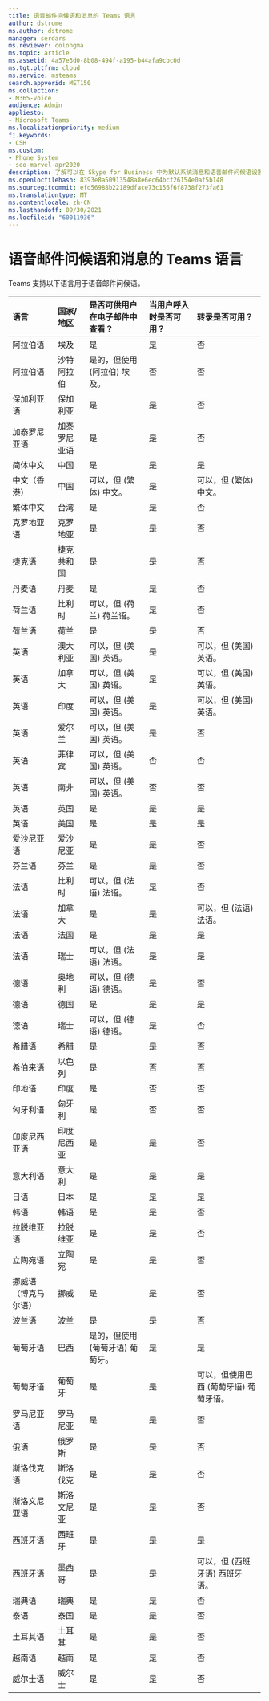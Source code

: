 ```yaml
---
title: 语音邮件问候语和消息的 Teams 语言
author: dstrome
ms.author: dstrome
manager: serdars
ms.reviewer: colongma
ms.topic: article
ms.assetid: 4a57e3d0-8b08-494f-a195-b44afa9cbc0d
ms.tgt.pltfrm: cloud
ms.service: msteams
search.appverid: MET150
ms.collection:
- M365-voice
audience: Admin
appliesto:
- Microsoft Teams
ms.localizationpriority: medium
f1.keywords:
- CSH
ms.custom:
- Phone System
- seo-marvel-apr2020
description: 了解可以在 Skype for Business 中为默认系统消息和语音邮件问候语设置哪些语言。
ms.openlocfilehash: 8393e8a50913548a8e6ec64bcf26154e0af5b148
ms.sourcegitcommit: efd56988b22189dface73c156f6f8738f273fa61
ms.translationtype: MT
ms.contentlocale: zh-CN
ms.lasthandoff: 09/30/2021
ms.locfileid: "60011936"
---
```

# <a name="teams-languages-for-voicemail-greetings-and-messages"></a>语音邮件问候语和消息的 Teams 语言

Teams 支持以下语言用于语音邮件问候语。
  


|语言  |国家/地区 |是否可供用户在电子邮件中查看？ |当用户呼入时是否可用？ |转录是否可用？  |
|:-------------|:------------------|:--------------------------------------------|:-------------------------------------|:-----------------------------|
|阿拉伯语        |埃及              |是                                          |是                                   |否  |
|阿拉伯语        |沙特阿拉伯       |是的，但使用 (阿拉伯) 埃及。             |否                                    |否  |
|保加利亚语     |保加利亚           |是                                          |是                                   |否  |
|加泰罗尼亚语       |加泰罗尼亚语            |是                                          |是                                   |否  |
|简体中文   |中国     |是                                          |是                                   |是 |
|中文（香港）    |中国     |可以，但 (繁体) 中文。      |是                                   |可以，但 (繁体) 中文。 |
|繁体中文  |台湾    |是                                          |是                                   |否  |
|克罗地亚语      |克罗地亚            |是                                          |是                                   |否  |
|捷克语         |捷克共和国     |是                                          |是                                   |否  |
|丹麦语        |丹麦            |是                                          |是                                   |否  |
|荷兰语         |比利时            |可以，但 (荷兰) 荷兰语。        |是                                   |否  |
|荷兰语         |荷兰        |是                                          |是                                   |否  |
|英语       |澳大利亚          |可以，但 (美国) 英语。    |是                                   |可以，但 (美国) 英语。 |
|英语       |加拿大             |可以，但 (美国) 英语。    |是                                   |可以，但 (美国) 英语。 |
|英语       |印度              |可以，但 (美国) 英语。    |是                                   |可以，但 (美国) 英语。 |
|英语       |爱尔兰            |可以，但 (美国) 英语。    |是                                   |否  |
|英语       |菲律宾        |可以，但 (美国) 英语。    |否                                    |否  |
|英语       |南非       |可以，但 (美国) 英语。    |否                                    |否  |
|英语       |英国      |是                                          |是                                   |是 |
|英语       |美国      |是                                          |是                                   |是 |
|爱沙尼亚语      |爱沙尼亚            |是                                          |是                                   |否  |
|芬兰语       |芬兰            |是                                          |是                                   |否  |
|法语        |比利时            |可以，但 (法语) 法语。            |是                                   |否  |
|法语        |加拿大             |是                                          |是                                   |可以，但 (法语) 法语。   |
|法语        |法国             |是                                          |是                                   |是 |
|法语        |瑞士        |可以，但 (法语) 法语。            |是                                   |是 |
|德语        |奥地利            |可以，但 (德语) 德语。           |是                                   |否  |
|德语        |德国            |是                                          |是                                   |是 |
|德语        |瑞士        |可以，但 (德语) 德语。           |是                                   |否  |
|希腊语         |希腊             |是                                          |是                                   |否  |
|希伯来语        |以色列             |是                                          |否                                    |否  |
|印地语         |印度              |是                                          |否                                    |否  |
|匈牙利语     |匈牙利            |是                                          |否                                    |否  |
|印度尼西亚语    |印度尼西亚          |是                                          |是                                   |否  |
|意大利语       |意大利              |是                                          |是                                   |是 |
|日语      |日本              |是                                          |是                                   |是 |
|韩语        |韩语             |是                                          |是                                   |否  |
|拉脱维亚语       |拉脱维亚             |是                                          |是                                   |否  |
|立陶宛语    |立陶宛          |是                                          |是                                   |否  |
|挪威语（博克马尔语）   |挪威      |是                                          |是                                   |否  |
|波兰语        |波兰             |是                                          |是                                   |否  |
|葡萄牙语    |巴西             |是的，但使用 (葡萄牙语) 葡萄牙。      |是                                   |是 |
|葡萄牙语    |葡萄牙           |是                                          |是                                   |可以，但使用巴西 (葡萄牙语) 葡萄牙语。  |
|罗马尼亚语      |罗马尼亚            |是                                          |是                                   |否  |
|俄语       |俄罗斯             |是                                          |是                                   |否  |
|斯洛伐克语        |斯洛伐克           |是                                          |是                                   |否  |
|斯洛文尼亚语     |斯洛文尼亚           |是                                          |是                                   |否  |
|西班牙语       |西班牙              |是                                          |是                                   |是 |
|西班牙语       |墨西哥             |是                                          |是                                   |可以，但 (西班牙语) 西班牙语。   |
|瑞典语       |瑞典             |是                                          |是                                   |否  |
|泰语          |泰国           |是                                          |是                                   |否  |
|土耳其语       |土耳其             |是                                          |是                                   |否  |
|越南语    |越南            |是                                          |是                                   |否  |
|威尔士语         |威尔士              |是                                          |是                                   |否  |

 
